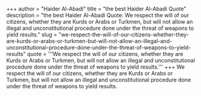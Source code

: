 +++
author = "Haider Al-Abadi"
title = "the best Haider Al-Abadi Quote"
description = "the best Haider Al-Abadi Quote: We respect the will of our citizens, whether they are Kurds or Arabs or Turkmen, but will not allow an illegal and unconstitutional procedure done under the threat of weapons to yield results."
slug = "we-respect-the-will-of-our-citizens-whether-they-are-kurds-or-arabs-or-turkmen-but-will-not-allow-an-illegal-and-unconstitutional-procedure-done-under-the-threat-of-weapons-to-yield-results"
quote = '''We respect the will of our citizens, whether they are Kurds or Arabs or Turkmen, but will not allow an illegal and unconstitutional procedure done under the threat of weapons to yield results.'''
+++
We respect the will of our citizens, whether they are Kurds or Arabs or Turkmen, but will not allow an illegal and unconstitutional procedure done under the threat of weapons to yield results.
